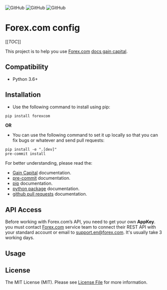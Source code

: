 <!--![GitHub All Releases](https://img.shields.io/github/downloads/ali-zahedi/forex/total)-->
<!--![GitHub issues](https://img.shields.io/github/issues/ali-zahedi/forex)-->
![GitHub](https://img.shields.io/github/license/ali-zahedi/forex)
![GitHub](https://img.shields.io/pypi/pyversions/forex.svg?maxAge=2592000)
![GitHub](https://img.shields.io/pypi/v/forex.svg?maxAge=2592000)
# Forex.com config

[[_TOC_]]

This project is to help you use [Forex.com](https://forex.com) [docs gain capital](http://docs.labs.gaincapital.com/#Getting%20Started/Getting%20Started.htm?TocPath=Getting%2520Started%257C_____0). 

## Compatibility

* Python 3.6+

## Installation

* Use the following command to install using pip:

```bash
pip install forexcom
```

**OR** 

* You can use the following command to set it up locally so that you can fix bugs or whatever and send pull requests:

```shell script
pip install -e ".[dev]"
pre-commit install
```
For better understanding, please read the:
* [Gain Capital](http://docs.labs.gaincapital.com/#API%20Intro.htm?TocPath=_____2) documentation.
* [pre-commit](https://pre-commit.com/docs/installation/) documentation.
* [pip](https://pip.pypa.io/en/stable/installing/) documentation.
* [python package](https://packaging.python.org/en/latest/tutorials/packaging-projects/) documentation.
* [github pull requests](https://help.github.com/en/articles/about-pull-requests/) documentation.

## API Access

Before working with Forex.com’s API, you need to get your own **AppKey**. you must contact [Forex.com](forexcom) service team to connect their REST API with your standard account or email to [support.en@forex.com](mailto:support.en@forex.com). It's usually take 3 working days.

## Usage


## License

The MIT License (MIT). Please see [License File](LICENSE) for more information.
